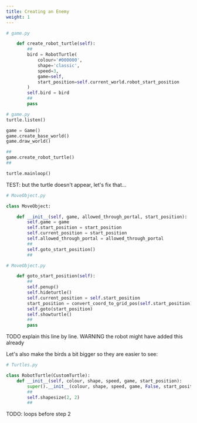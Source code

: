 ```yaml
---
title: Creating an Enemy
weight: 1
---
```


```python
# game.py

    def create_robot_turtle(self):
        ##
        bird = RobotTurtle(
            colour='#000000',
            shape='classic',
            speed=3,
            game=self,
            start_position=self.current_world.robot_start_position
        )
        self.bird = bird
        ##
        pass
```

```python
# game.py
turtle.listen()

game = Game()
game.create_base_world()
game.draw_world()

##
game.create_robot_turtle()
##

turtle.mainloop()
```

TEST: but the turtle doesn't appear, let's fix that...

```python
# MoveObject.py

class MoveObject:

    def __init__(self, game, allowed_through_portal, start_position):
        self.game = game
        self.start_position = start_position
        self.current_position = start_position
        self.allowed_through_portal = allowed_through_portal
        ##
        self.goto_start_position()
        ##

```

```python
# MoveObject.py

    def goto_start_position(self):
        ##
        self.penup()
        self.hideturtle()
        self.current_position = self.start_position
        start_position = convert_coord_to_grid_pos(self.start_position)
        self.goto(start_position)
        self.showturtle()
        ##
        pass
```

TODO explain this line by line.
WARNING the robot might have added this already

Let's also make the birds a bit bigger so they are easier to see:

```python
# Turtles.py

class RobotTurtle(CustomTurtle):
    def __init__(self, colour, shape, speed, game, start_position):
        super().__init__(colour, shape, speed, game, False, start_position)
        ##
        self.shapesize(2, 2)
        ##

```

TODO: loops before step 2
